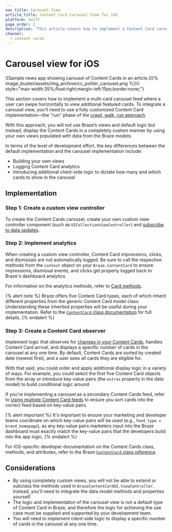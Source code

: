 ```yaml
---
nav_title: Carousel View
article_title: Content Card Carousel View for iOS
platform: Swift
page_order: 2
description: "This article covers how to implement a Content Card carousel view use case for iOS applications."
channel:
  - content cards
---
```


# Carousel view for iOS

![Sample news app showing carousel of Content Cards in an article.]({% image_buster/assets/img_archive/cc_politer_carousel.png %}){: style="max-width:35%;float:right;margin-left:15px;border:none;"}

This section covers how to implement a multi-card carousel feed where a user can swipe horizontally to view additional featured cards. To integrate a carousel view, you'll need to use a fully customized Content Card implementation—the "run" phase of the [crawl, walk, run approach][1].

With this approach, you will not use Braze’s views and default logic but instead, display the Content Cards in a completely custom manner by using your own views populated with data from the Braze models.

In terms of the level of development effort, the key differences between the default implementation and the carousel implementation include:

- Building your own views
- Logging Content Card analytics
- Introducing additional client-side logic to dictate how many and which cards to show in the carousel

## Implementation

### Step 1: Create a custom view controller

To create the Content Cards carousel, create your own custom view controller component (such as `UICollectionViewController`) and [subscribe to data updates]({{site.baseurl}}/developer_guide/platform_integration_guides/swift/content_cards/integration/#getting-the-data).

### Step 2: Implement analytics

When creating a custom view controller, Content Card impressions, clicks, and dismissals are not automatically logged. Be sure to call the respective methods from the `context` object on your `Braze.ContentCard` to ensure impressions, dismissal events, and clicks get properly logged back to Braze's dashboard analytics.

For information on the analytics methods, refer to [Card methods]({{site.baseurl}}/developer_guide/platform_integration_guides/swift/content_cards/integration/#card-methods). 

{% alert note %}
Braze offers five Content Card types, each of which inherit different properties from the generic Content Card model class. Understanding these inherited properties will be useful during your implementation. Refer to the [`ContentCard` class documentation](https://braze-inc.github.io/braze-swift-sdk/documentation/brazekit/braze/contentcard) for full details. 
{% endalert %}

### Step 3: Create a Content Card observer

Implement logic that observes for [changes in your Content Cards]({{site.baseurl}}/developer_guide/platform_integration_guides/swift/content_cards/integration/#refreshing-content-cards), handles Content Card arrival, and displays a specific number of cards in the carousel at any one time. By default, Content Cards are sorted by created date (newest first), and a user sees all cards they are eligible for.

With that said, you could order and apply additional display logic in a variety of ways. For example, you could select the first five Content Card objects from the array or introduce key-value pairs (the `extras` property in the data model) to build conditional logic around.

If you're implementing a carousel as a secondary Content Cards feed, refer to [Using multiple Content Card feeds]({{site.baseurl}}/developer_guide/platform_integration_guides/swift/content_cards/multiple_feeds/) to ensure you sort cards into the correct feed based on key-value pairs.

{% alert important %}
It's important to ensure your marketing and developer teams coordinate on which key-value pairs will be used (e.g., `feed_type = brand_homepage`), as any key-value pairs marketers input into the Braze dashboard must exactly match the key-value pairs that the developers build into the app logic.
{% endalert %}

For iOS-specific developer documentation on the Content Cards class, methods, and attributes, refer to the Braze [`ContentCard` class reference](https://braze-inc.github.io/braze-swift-sdk/documentation/brazekit/braze/contentcard).

## Considerations

- By using completely custom views, you will not be able to extend or subclass the methods used in `BrazeContentCardUI.ViewController`. Instead, you'll need to integrate the data model methods and properties yourself.
- The logic and implementation of the carousel view is not a default type of Content Card in Braze, and therefore the logic for achieving the use case must be supplied and supported by your development team.
- You will need to implement client-side logic to display a specific number of cards in the carousel at any one time.

[1]: {{site.baseurl}}/user_guide/message_building_by_channel/content_cards/customize/#customization-approaches
